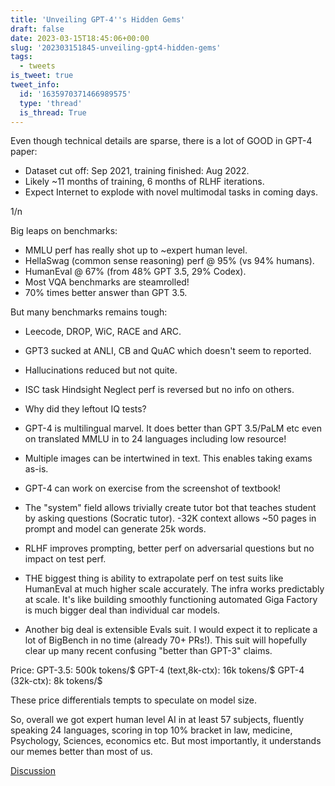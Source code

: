 ```yaml
---
title: 'Unveiling GPT-4''s Hidden Gems'
draft: false
date: 2023-03-15T18:45:06+00:00
slug: '202303151845-unveiling-gpt4-hidden-gems'
tags:
  - tweets
is_tweet: true
tweet_info:
  id: '1635970371466989575'
  type: 'thread'
  is_thread: True
---
```




Even though technical details are sparse, there is a lot of GOOD in GPT-4 paper:

- Dataset cut off: Sep 2021, training finished: Aug 2022.
- Likely ~11 months of training, 6 months of RLHF iterations.
- Expect Internet to explode with novel multimodal tasks in coming days.

1/n

Big leaps on benchmarks:
- MMLU perf has really shot up to ~expert human level.
- HellaSwag (common sense reasoning) perf @ 95% (vs 94% humans).
- HumanEval @ 67% (from 48% GPT 3.5, 29% Codex).
- Most VQA benchmarks are steamrolled!
- 70% times better answer than GPT 3.5.

But many benchmarks remains tough:
- Leecode, DROP, WiC, RACE and ARC.
- GPT3 sucked at ANLI, CB and QuAC which doesn't seem to reported.
- Hallucinations reduced but not quite.
- ISC task Hindsight Neglect perf is reversed but no info on others.
- Why did they leftout IQ tests?

- GPT-4 is multilingual marvel. It does better than GPT 3.5/PaLM etc even on translated MMLU in to 24 languages including low resource!
- Multiple images can be intertwined in text. This enables taking exams as-is.
- GPT-4 can work on exercise from the screenshot of textbook!

- The "system" field allows trivially create tutor bot that teaches student by asking questions (Socratic tutor).
-32K context allows ~50 pages in prompt and model can generate 25k words.
- RLHF improves prompting, better perf on adversarial questions but no impact on test perf.

- THE biggest thing is ability to extrapolate perf on test suits like HumanEval at much higher scale accurately. The infra works predictably at scale. It's like building smoothly functioning automated Giga Factory is much bigger deal than individual car models.

- Another big deal is extensible Evals suit. I would expect it to replicate a lot of BigBench in no time (already 70+ PRs!). This suit will hopefully clear up many recent confusing "better than GPT-3" claims.

Price: 
GPT-3.5: 500k tokens/$
GPT-4 (text,8k-ctx): 16k tokens/$
GPT-4 (32k-ctx):  8k tokens/$

These price differentials tempts to speculate on model size.

So, overall we got expert human level AI in at least 57 subjects, fluently speaking 24 languages, scoring in top 10% bracket in law, medicine, Psychology, Sciences, economics etc. But most importantly, it understands our memes better than most of us.

[Discussion](https://x.com/sytelus/status/1635970371466989575)
